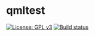 # qmltest

[![License: GPL v3](https://img.shields.io/badge/License-GPL%20v3-blue.svg)](http://www.gnu.org/licenses/gpl-3.0)
[![Build status](https://ci.appveyor.com/api/projects/status/f03lu2m4nqfakl3q?svg=true)](https://ci.appveyor.com/project/yshurik/qmltest)
